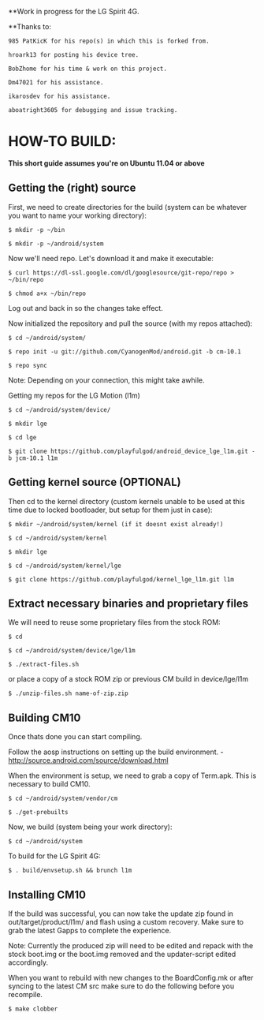 **Work in progress for the LG Spirit 4G.

**Thanks to:
	
	985 PatKicK for his repo(s) in which this is forked from.

    hroark13 for posting his device tree.

	BobZhome for his time & work on this project.

	Dm47021 for his assistance.

	ikarosdev for his assistance. 

	aboatright3605 for debugging and issue tracking.



HOW-TO BUILD:
=============

**This short guide assumes you're on Ubuntu 11.04 or above**

Getting the (right) source
--------------------------

First, we need to create directories for the build (system can be whatever you want to name your working directory):

    $ mkdir -p ~/bin

    $ mkdir -p ~/android/system

Now we'll need repo. Let's download it and make it executable:

    $ curl https://dl-ssl.google.com/dl/googlesource/git-repo/repo > ~/bin/repo

    $ chmod a+x ~/bin/repo

Log out and back in so the changes take effect.

Now initialized the repository and pull the source (with my repos attached):

    $ cd ~/android/system/
    
    $ repo init -u git://github.com/CyanogenMod/android.git -b cm-10.1
    
    $ repo sync

Note: Depending on your connection, this might take awhile.

Getting my repos for the LG Motion (l1m)
	
	$ cd ~/android/system/device/

	$ mkdir lge

	$ cd lge

	$ git clone https://github.com/playfulgod/android_device_lge_l1m.git -b jcm-10.1 l1m


Getting kernel source (OPTIONAL)
--------------------------------

Then cd to the kernel directory (custom kernels unable to be used at this time due to locked bootloader, but setup for them just in case):

	$ mkdir ~/android/system/kernel (if it doesnt exist already!)

	$ cd ~/android/system/kernel

	$ mkdir lge

	$ cd ~/android/system/kernel/lge

	$ git clone https://github.com/playfulgod/kernel_lge_l1m.git l1m

Extract necessary binaries and proprietary files 
------------------------------------------------

We will need to reuse some proprietary files from the stock ROM:

    $ cd
    
    $ cd ~/android/system/device/lge/l1m
    
    $ ./extract-files.sh

or place a copy of a stock ROM zip or previous CM build in device/lge/l1m

	$ ./unzip-files.sh name-of-zip.zip

Building CM10
-------------
Once thats done you can start compiling.

Follow the aosp instructions on setting up the build environment. - http://source.android.com/source/download.html

When the environment is setup, we need to grab a copy of Term.apk. This is necessary to build CM10.

    $ cd ~/android/system/vendor/cm

    $ ./get-prebuilts

Now, we build (system being your work directory):

    $ cd ~/android/system

To build for the LG Spirit 4G:
    
    $ . build/envsetup.sh && brunch l1m


Installing CM10
---------------
If the build was successful, you can now take the update zip found in out/target/product/l1m/ and flash using a custom recovery. Make sure to grab the latest Gapps to complete the experience.

Note: Currently the produced zip will need to be edited and repack with the stock boot.img or the boot.img removed and the updater-script edited accordingly.

When you want to rebuild with new changes to the BoardConfig.mk or after syncing to the latest CM src make sure to do the following before you recompile.

    $ make clobber



